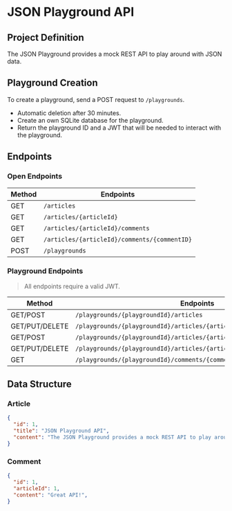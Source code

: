 # JSON Playground API

## Project Definition

The JSON Playground provides a mock REST API to play around with JSON data.

## Playground Creation

To create a playground, send a POST request to `/playgrounds`.
- Automatic deletion after 30 minutes.
- Create an own SQLite database for the playground.
- Return the playground ID and a JWT that will be needed to interact with the playground.

## Endpoints

### Open Endpoints

| Method | Endpoints                                    |
| ------ | -------------------------------------------- |
| GET    | `/articles`                                  |
| GET    | `/articles/{articleId}`                      |
| GET    | `/articles/{articleId}/comments`             |
| GET    | `/articles/{articleId}/comments/{commentID}` |
| POST   | `/playgrounds`                               |

### Playground Endpoints
> All endpoints require a valid JWT.

| Method         | Endpoints                                                               |
| -------------- | ----------------------------------------------------------------------- |
| GET/POST       | `/playgrounds/{playgroundId}/articles`                                  |
| GET/PUT/DELETE | `/playgrounds/{playgroundId}/articles/{articleId}`                      |
| GET/POST       | `/playgrounds/{playgroundId}/articles/{articleId}/comments`             |
| GET/PUT/DELETE | `/playgrounds/{playgroundId}/articles/{articleId}/comments/{commentID}` |
| GET            | `/playgrounds/{playgroundId}/comments/{commentID}`                      |

## Data Structure

### Article

```json
{
  "id": 1,
  "title": "JSON Playground API",
  "content": "The JSON Playground provides a mock REST API to play around with JSON data.",
}
```

### Comment

```json
{
  "id": 1,
  "articleId": 1,
  "content": "Great API!",
}
```
